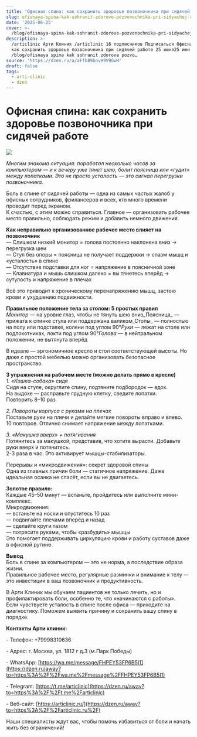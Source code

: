 ```yaml
---
title: 'Офисная спина: как сохранить здоровье позвоночника при сидячей работе'
slug: ofisnaya-spina-kak-sohranit-zdorove-pozvonochnika-pri-sidyachej-rabote
date: '2025-06-25'
cover: >-
  /blog/ofisnaya-spina-kak-sohranit-zdorove-pozvonochnika-pri-sidyachej-rabote/cover.jpg
description: >-
  /articlinic Арти Клиник /articlinic 16 подписчиков Подписаться Офисная спина:
  как сохранить здоровье позвоночника при сидячей работе 25 июня25 июн 2 мин
  /blog/ofisnaya spina kak sohranit zdorove pozvo…
source: 'https://dzen.ru/a/aFfbB9bnvH9V9GwH'
draft: false
tags:
  - arti-clinic
  - dzen
---
```


# Офисная спина: как сохранить здоровье позвоночника при сидячей работе

![](/blog/ofisnaya-spina-kak-sohranit-zdorove-pozvonochnika-pri-sidyachej-rabote/img-0.jpg)

_Многим знакома ситуация: поработал несколько часов за компьютером — и к вечеру уже тянет шею, болит поясница или «гудит» между лопатками. Это не просто усталость — это сигнал перегрузки позвоночника._

  
Боль в спине от сидячей работы — одна из самых частых жалоб у офисных сотрудников, фрилансеров и всех, кто много времени проводит перед экраном.  
К счастью, с этим можно справиться. Главное — организовать рабочее место правильно, соблюдать режим и добавить немного движения.  
  
**Как неправильно организованное рабочее место влияет на позвоночник**  
— Слишком низкий монитор = голова постоянно наклонена вниз → перегрузка шеи  
— Стул без опоры = поясница не получает поддержки → спазм мышц и «усталость» в спине  
— Отсутствие подставки для ног = напряжение в поясничной зоне  
— Клавиатура и мышь слишком далеко = вы тянетесь вперёд → сутулость и напряжение в плечах  
  
Всё это приводит к хроническому перенапряжению мышц, застою крови и ухудшению подвижности.  
  
**Правильное положение тела за столом: 5 простых правил**  
_Монитор_ — на уровне глаз, чтобы не тянуть шею вниз_Поясница_ — прижата к спинке стула или поддержана валиком_Стопы_ — полностью на полу или подставке, колени под углом 90°_Руки_ — лежат на столе или подлокотниках, локти под углом 90°_Голова_ — в нейтральном положении, не вытянута вперёд  
  
  
В идеале — эргономичное кресло и стол соответствующей высоты. Но даже с простой мебелью можно организовать безопасное пространство.  
  
**3 упражнения на рабочем месте (можно делать прямо в кресле)**  
_1\. «Кошка–собака» сидя_  
Сидя на стуле, округлите спину, подтяните подбородок — вдох.  
На выдохе — расправьте грудную клетку, сведите лопатки.  
Повторить 8–10 раз.

  
_2\. Повороты корпуса с руками на плечах_  
Поставьте руки на плечи и делайте мягкие повороты вправо и влево.  
10 повторов. Отлично снимает напряжение между лопатками.

  
_3\. «Макушка вверх» + потягивания_  
Потянитесь за макушкой, представив, что хотите вырасти. Добавьте руки вверх и потянитесь.  
2-3 раза в час. Это активирует мышцы-стабилизаторы.  
  
Перерывы и «микродвижения»: секрет здоровой спины  
Одна из главных причин боли — статичное напряжение. Даже идеальная осанка не спасёт, если вы не двигаетесь.  
  
**Золотое правило:**  
Каждые 45–50 минут — встаньте, пройдитесь или выполните мини-комплекс.  
Микродвижения:  
— встаньте на носки и опуститесь 10 раз  
— подвигайте плечами вперёд и назад  
— сделайте круги тазом  
— потрясите руками, чтобы «разбудить» мышцы  
Это помогает поддерживать циркуляцию крови и работу суставов даже в офисной рутине.  
  
**Вывод**  
Боль в спине за компьютером — это не норма, а последствие образа жизни.  
Правильное рабочее место, регулярные разминки и внимание к телу — это инвестиции в ваш позвоночник и продуктивность.  
  
В Арти Клиник мы обучаем пациентов не только лечить, но и профилактировать боли, особенно те, что «начинаются с работы».  
Если чувствуете усталость в спине после офиса — приходите на диагностику. Поможем выявить причину и сохранить вашу спину в порядке.  

**Контакты Арти клиник:**

\- Телефон: +79998310636

\- Адрес: г. Москва, ул. 1812 г д.3 (м.Парк Победы)

\- WhatsApp: [https://wa.me/message/FHPEY53FP6B5I1](https://dzen.ru/away?to=https%3A%2F%2Fwa.me%2Fmessage%2FFHPEY53FP6B5I1)

\- Telegram: [https://t.me/articlinic](https://dzen.ru/away?to=https%3A%2F%2Ft.me%2Farticlinic)

\- Веб-сайт: [https://articlinic.ru/](https://dzen.ru/away?to=https%3A%2F%2Farticlinic.ru%2F)

Наши специалисты ждут вас, чтобы помочь избавиться от боли и начать жить без ограничений!